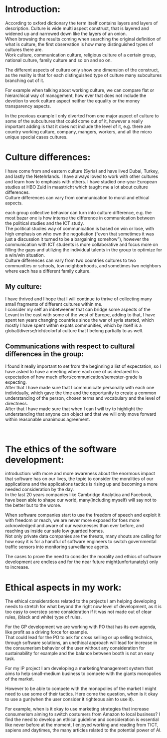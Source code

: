 # Introduction:
 <p>
According to oxford dictionary the term itself contains layers and layers of description. Culture is wide multi aspect construct, that is layered and widened up and narrowed down like the layers of an onion.
 
<br/>
When browsing the results coming when searching the original definition of what is culture, the first observation is how many distinguished types of cultures there are.
<br/>
Work culture, communication culture, religious culture of a certain group, national culture, family culture and so on and so on.
 <br/>
 </p>
 <p>
The different aspects of culture only show one dimension of the construct, as the reality is that for each distinguished type of culture many subcultures branching out of it.
 </p>
 <p>

For example when talking about working culture, we can compare flat or hierarchical way of management, how ever that does not include the devotion to work culture aspect neither the equality or the money transparency aspects.
 </p>
 <p>
In the previous example I only diverted from one major aspect of culture to some of the subcultures that could come out of it, however a really important adding is that it does not include the level of it, e.g. there are country working culture, company, mangers, workers, and all the micro unique special cases cultures.
</p>

# Culture differences: 

<p>
I have come from and eastern culture (Syria) and have lived Dubai, Turkey, and lastly the Netehrlands. I have always loved to work with other cultures and learn how to emphasis with others. I have studied one-year European studies at HBO Zuid in maastricht which taught me a lot about culture differences.
 <br/>
Culture differences can vary from communication to moral and ethical aspects.
 </p>
each group collective behavior can turn into culture difference, e.g. the most bazar one is how intense the difference in communication between the political studies and the ICT study. 
<br/>The political studies way of communication is based on win or lose, with high emphasis on who own the negotiation (“even that sometimes it was just a discussion it turned to be a bargaining somehow”), however the communication with ICT students is more collaborative and focus more on filling the gaps and utilizing the individual talents in the group to optimize for a win/win situation.
<br/>
Culture differences can vary from two countries cultures to two communities or schools, tow neighborhoods, and sometimes two neighbors where each has a different family culture.

## My culture:

<p>
I have thrived and I hope that I will continue to thrive of collecting many small fragments of different cultures within me. 
 <br/>
I consider my self an inbetweener that can bridge some aspects of the Levant in the east with some of the west of Europe, adding to that, I have spent ten years changing countries since the war of syria started, which mostly I have spent within expats communities, which by itself is a global/diverse/rich/colorful culture that I belong partially to as well.
</p>


## Communications with respect to cultural differences in the group: 


<p>
I found it really important to set from the beginning a list of expectation, so I have asked to have a meeting where each one of us declared his expectation of how much effort/communication/semester-grade is expecting. 
 <br/>
 After that I have made sure that I communicate personally with each one individually, which gave the time and the opportunity to create a common understanding of the person, chosen terms and vocabulary and the level of directness.
 <br/>
 After that I have made sure that when I can I will try to highlight the understanding that anyone can object and that we will only move forward within reasonable unanimous agreement.
</p>

 
# The ethics of the software development:
<p>
introduction: with more and more awareness about the enormous impact that software has on our lives, the topic to consider the moralities of our applications and the applications tactics is rising up and becoming a more needed consideration by the day.
 <br/>
In the last 20 years companies like Cambridge Analytica and Facebook, have been able to shape our world, many(including myself) will say not to the better but to the worse.
</p>

<p>
When software companies start to use the freedom of speech and exploit it with freedom or reach, we are never more exposed for foes more acknowledged and aware of our weaknesses than ever before, and reaching us inside our safe low guarded homes.
 <br/>
Not only private data companies are the threats, many shouts are calling for how easy it is for a handful of software engineers to switch governmental traffic sensors into monitoring surveillance agents.
 <br/>
</p>
The cases to prove the need to consider the morality and ethics of software development are endless and for the near future might(unfortunately) only to increase.
<br/>

# Ethical aspects in my work:


<p>
The ethical considerations related to the projects I am helping developing needs to stretch for what beyond the right now level of development, as it is too easy to overstep some consideration if it was not made out of clear rules, (black and white) type of rules.
 </p>

 <p>
 For the GP development we are working with PO that has its own agenda, like profit as a driving force for example.
 <br/>That could lead for the PO to ask for cross selling or up selling technics, through software solutions, an unethical approach will lead for increase in the consumerism behavior of the user without any consideration for sustainability for example and the balance between booth is not an easy task.
<br/>
</p>
For my IP project I am developing a marketing/management system that aims to help small-medium business to compete with the giants monopolies of the market. 
 <p>However to be able to compete with the monopolies of the market I might need to use some of their tactics. 
Here come the question, when is it okay to use a gun(when the user consider it righteous aim to use it). </p>

 <p>For example, when is it okay to use marketing strategies that increase consumerism aiming to switch costumers from Amazon to local business? 
I find the need to develop an ethical guideline and consideration is essential like never before at the moment, I enjoyed working and reading from TICT, sapiens and daytimes, the many articles related to the potential power of AI.  </p>
